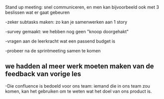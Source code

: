 Stand up meeting: snel communiceren,
en men kan bijvoorbeeld ook met 3 beslissen wat er gaat gebeuren

-zeker subtasks maken: zo kan je samenwerken aan 1 story

-survey gemaakt: 
we hebben nog geen "knoop doorgehakt" 

-vragen aan de leerkracht wat een passend budget is

-probeer na de sprintmeeting samen te komen

## we hadden al meer werk moeten maken van de feedback van vorige les

-Die confluence is bedoeld voor ons team: iemand die in ons team zou komen,
kan het gebruiken om te weten wat het doel van ons product is.

